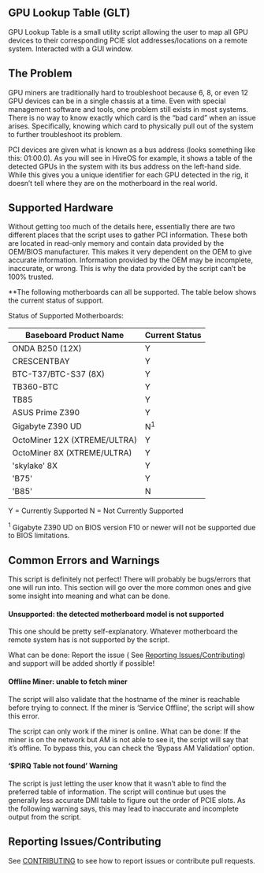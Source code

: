 ## GPU Lookup Table (GLT)
GPU Lookup Table is a small utility script allowing the user to map all GPU
devices to their corresponding PCIE slot addresses/locations on a remote system.
Interacted with a GUI window.

## The Problem

GPU miners are traditionally hard to troubleshoot because 6, 8, or even 12 GPU devices can be in a single chassis at a time. Even with special management software and tools, one problem still exists in most systems. There is no way to know exactly which card is the “bad card” when an issue arises. Specifically, knowing which card to physically pull out of the system to further troubleshoot its problem.


PCI devices are given what is known as a bus address (looks something like this: 01:00.0). As you will see in HiveOS for example, it shows a table of the detected GPUs in the system with its bus address on the left-hand side. While this gives you a unique identifier for each GPU detected in the rig, it doesn’t tell where they are on the motherboard in the real world.

## Supported Hardware

Without getting too much of the details here, essentially there are two different places that the script uses to gather PCI information. These both are located in read-only memory and contain data provided by the OEM/BIOS manufacturer. This makes it very dependent on the OEM to give accurate information. Information provided by the OEM may be incomplete, inaccurate, or wrong. This is why the data provided by the script can’t be 100% trusted.

**The following motherboards can all be supported. The table below shows the current status of support.

Status of Supported Motherboards:

| Baseboard Product Name | Current Status |
| -------------- |  ------------ |
| ONDA B250 (12X) | Y |
| CRESCENTBAY | Y |
| BTC-T37/BTC-S37 (8X) | Y|
| TB360-BTC | Y |
| TB85 | Y |
| ASUS Prime Z390 | Y |
| Gigabyte Z390 UD| N<sup>1</sup> |
| OctoMiner 12X (XTREME/ULTRA) | Y |
| OctoMiner 8X (XTREME/ULTRA) | Y |
| 'skylake' 8X | Y |
| 'B75' | Y |
| 'B85' | N |

Y = Currently Supported
N = Not Currently Supported

<sup>1</sup> Gigabyte Z390 UD on BIOS version F10 or newer will not be supported due to BIOS limitations.

## Common Errors and Warnings
This script is definitely not perfect! There will probably be bugs/errors that one will run into. This section will go over the more common ones and give some insight into meaning and what can be done.

#### Unsupported: the detected motherboard model is not supported
This one should be pretty self-explanatory. Whatever motherboard the remote system has is not supported by the script.

What can be done: Report the issue ( See [Reporting Issues/Contributing](./README.md#reporting-issuescontributing)) and support will be added shortly if possible!

#### Offline Miner: unable to fetch miner
The script will also validate that the hostname of the miner is reachable before trying to connect. If the miner is ‘Service Offline’, the script will show this error.

The script can only work if the miner is online.
What can be done: If the miner is on the network but AM is not able to see it, the script will say that it’s offline. To bypass this, you can check the ‘Bypass AM Validation’ option.

#### ‘$PIRQ Table not found’ Warning
The script is just letting the user know that it wasn’t able to find the preferred table of information. The script will continue but uses the generally less accurate DMI table to figure out the order of PCIE slots. As the following warning says, this may lead to inaccurate and incomplete output from the script.


## Reporting Issues/Contributing
See [CONTRIBUTING](./.github/CONTRIBUTING.md) to see how to report issues or contribute pull requests.
